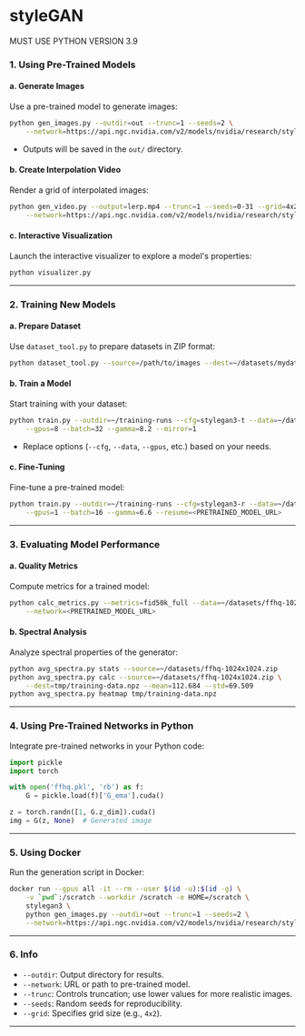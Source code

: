 # styleGAN

MUST USE PYTHON VERSION 3.9

### 1. **Using Pre-Trained Models**

#### a. **Generate Images**
Use a pre-trained model to generate images:
```bash
python gen_images.py --outdir=out --trunc=1 --seeds=2 \
    --network=https://api.ngc.nvidia.com/v2/models/nvidia/research/stylegan3/versions/1/files/stylegan3-r-afhqv2-512x512.pkl
```
- Outputs will be saved in the `out/` directory.

#### b. **Create Interpolation Video**
Render a grid of interpolated images:
```bash
python gen_video.py --output=lerp.mp4 --trunc=1 --seeds=0-31 --grid=4x2 \
    --network=https://api.ngc.nvidia.com/v2/models/nvidia/research/stylegan3/versions/1/files/stylegan3-r-afhqv2-512x512.pkl
```

#### c. **Interactive Visualization**
Launch the interactive visualizer to explore a model's properties:
```bash
python visualizer.py
```

---

### 2. **Training New Models**

#### a. **Prepare Dataset**
Use `dataset_tool.py` to prepare datasets in ZIP format:
```bash
python dataset_tool.py --source=/path/to/images --dest=~/datasets/mydataset-1024x1024.zip
```

#### b. **Train a Model**
Start training with your dataset:
```bash
python train.py --outdir=~/training-runs --cfg=stylegan3-t --data=~/datasets/mydataset-1024x1024.zip \
    --gpus=8 --batch=32 --gamma=8.2 --mirror=1
```
- Replace options (`--cfg`, `--data`, `--gpus`, etc.) based on your needs.

#### c. **Fine-Tuning**
Fine-tune a pre-trained model:
```bash
python train.py --outdir=~/training-runs --cfg=stylegan3-r --data=~/datasets/mydataset-1024x1024.zip \
    --gpus=1 --batch=16 --gamma=6.6 --resume=<PRETRAINED_MODEL_URL>
```

---

### 3. **Evaluating Model Performance**

#### a. **Quality Metrics**
Compute metrics for a trained model:
```bash
python calc_metrics.py --metrics=fid50k_full --data=~/datasets/ffhq-1024x1024.zip \
    --network=<PRETRAINED_MODEL_URL>
```

#### b. **Spectral Analysis**
Analyze spectral properties of the generator:
```bash
python avg_spectra.py stats --source=~/datasets/ffhq-1024x1024.zip
python avg_spectra.py calc --source=~/datasets/ffhq-1024x1024.zip \
    --dest=tmp/training-data.npz --mean=112.684 --std=69.509
python avg_spectra.py heatmap tmp/training-data.npz
```

---

### 4. **Using Pre-Trained Networks in Python**
Integrate pre-trained networks in your Python code:
```python
import pickle
import torch

with open('ffhq.pkl', 'rb') as f:
    G = pickle.load(f)['G_ema'].cuda()

z = torch.randn([1, G.z_dim]).cuda()
img = G(z, None)  # Generated image
```

---

### 5. **Using Docker**
Run the generation script in Docker:
```bash
docker run --gpus all -it --rm --user $(id -u):$(id -g) \
    -v `pwd`:/scratch --workdir /scratch -e HOME=/scratch \
    stylegan3 \
    python gen_images.py --outdir=out --trunc=1 --seeds=2 \
    --network=https://api.ngc.nvidia.com/v2/models/nvidia/research/stylegan3/versions/1/files/stylegan3-r-afhqv2-512x512.pkl
```

---

### 6. **Info**
- `--outdir`: Output directory for results.
- `--network`: URL or path to pre-trained model.
- `--trunc`: Controls truncation; use lower values for more realistic images.
- `--seeds`: Random seeds for reproducibility.
- `--grid`: Specifies grid size (e.g., `4x2`).

---

